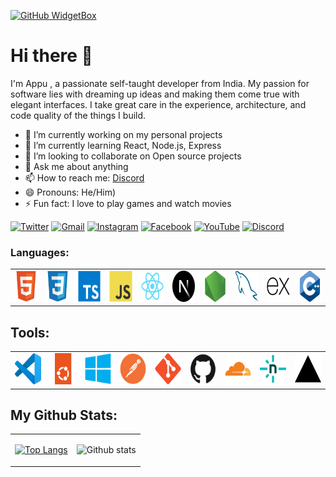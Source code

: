 [![GitHub WidgetBox](https://github-widgetbox.vercel.app/api/profile?username=mohammad-k13&data=followers,repositories,stars,commits&theme=viridescent)](https://github.com/appujet)

# Hi there 👋

I'm Appu , a passionate self-taught developer from India. My passion for software lies with dreaming up ideas and making them come true with elegant interfaces. I take great care in the experience, architecture, and code quality of the things I build.

- 🔭 I’m currently working on my personal projects
- 🌱 I’m currently learning React, Node.js, Express
- 👯 I’m looking to collaborate on Open source projects
- 💬 Ask me about anything
- 📫 How to reach me: [Discord](https://discord.com/readme_13)
- 😄 Pronouns: He/Him)
- ⚡ Fun fact: I love to play games and watch movies


[![Twitter](https://img.shields.io/badge/Twitter-%231DA1F2.svg?style=for-the-badge&logo=Twitter&logoColor=white)](https://twitter.com/appujet)
[![Gmail](https://img.shields.io/badge/%20-Send%20Mail-black?color=14171A&labelColor=ef5350&logo=gmail&logoColor=ffffff&style=for-the-badge)](sdipedit@gmail.com)
[![Instagram](https://img.shields.io/badge/Instagram-%23E4405F.svg?style=for-the-badge&logo=Instagram&logoColor=white)](https://www.instagram.com/appujet/)
[![Facebook](https://img.shields.io/badge/Facebook-%231877F2.svg?style=for-the-badge&logo=Facebook&logoColor=white)](https://www.facebook.com/appujet/)
[![YouTube](https://img.shields.io/badge/YouTube-%23FF0000.svg?style=for-the-badge&logo=YouTube&logoColor=white)](https://www.youtube.com/channel/appujet/)
[![Discord](https://img.shields.io/badge/Discord-%235865F2.svg?style=for-the-badge&logo=discord&logoColor=white)](https://discord.gg/user/959276033683628122)


### Languages:

<table width="100% height="100%" align="center">
 <tr>
  <td>
    <img alt="HTML5" src="https://raw.githubusercontent.com/devicons/devicon/master/icons/html5/html5-original.svg" width="50" height="50" />
  </td>
  <td>
    <img alt="CSS3" src="https://raw.githubusercontent.com/devicons/devicon/master/icons/css3/css3-original.svg" width="50" height="50" />
  </td>
  <td>
    <img alt="TypeScript" src="https://raw.githubusercontent.com/devicons/devicon/master/icons/typescript/typescript-original.svg" width="50" height="50" />
  </td>
  <td>
    <img alt="JavaScript" src="https://raw.githubusercontent.com/devicons/devicon/master/icons/javascript/javascript-original.svg" width="50" height="50" />
  </td>
  <td>
    <img alt="React" src="https://raw.githubusercontent.com/devicons/devicon/master/icons/react/react-original.svg" width="50" height="50" />
  </td>
<td>
  <img alt="Next.js" src="https://raw.githubusercontent.com/devicons/devicon/master/icons/nextjs/nextjs-original.svg" width="50" height="50" />
</td>
  <td>
    <img alt="Node.js" src="https://raw.githubusercontent.com/devicons/devicon/master/icons/nodejs/nodejs-original.svg" width="50" height="50" />
  </td>
<td>
  <img alt="MySQL" src="https://raw.githubusercontent.com/devicons/devicon/master/icons/mysql/mysql-original.svg" width="50" height="50" />
</td>
<td>
  <img alt="Express" src="https://raw.githubusercontent.com/devicons/devicon/master/icons/express/express-original.svg" width="50" height="50" />
</td>
<td>
  <img alt="C++" src="https://raw.githubusercontent.com/devicons/devicon/master/icons/cplusplus/cplusplus-original.svg" width="50" height="50" />
</td>
  </tr>
</table>

## Tools:


<table width="100%" height="100%" align="center">
  <tr>
    <td>
      <img alt="Visual Studio Code" src="https://raw.githubusercontent.com/devicons/devicon/master/icons/vscode/vscode-original.svg" width="50" height="50" />
    </td>
    <td>
      <img alt="Ubuntu" src="https://raw.githubusercontent.com/devicons/devicon/master/icons/ubuntu/ubuntu-plain.svg" width="50" height="50" />
    </td>
    <td>
      <img alt="Windows" src="https://raw.githubusercontent.com/devicons/devicon/master/icons/windows8/windows8-original.svg" width="50" height="50" />
    </td>
    <td>
      <img alt="Postman" src="https://raw.githubusercontent.com/devicons/devicon/master/icons/postman/postman-original.svg" width="50" height="50" />
    </td>
    <td>
      <img alt="Git" src="https://raw.githubusercontent.com/devicons/devicon/master/icons/git/git-original.svg" width="50" height="50" />
    </td>
    <td>
      <img alt="GitHub" src="https://raw.githubusercontent.com/devicons/devicon/master/icons/github/github-original.svg" width="50" height="50" />
    </td>
    <td>
      <img alt="Cloudflare-Workers" src="https://raw.githubusercontent.com/devicons/devicon/master/icons/cloudflare/cloudflare-original.svg" width="50" height="50" />
    </td>
    <td>
      <img alt="Netlify" src="https://raw.githubusercontent.com/devicons/devicon/master/icons/netlify/netlify-original.svg" width="50" height="50" />
    </td>
    <td>
      <img alt="Vercel" src="https://raw.githubusercontent.com/devicons/devicon/master/icons/vercel/vercel-original.svg" width="50" height="50" />
    </td>
  </tr>
</table>

## My Github Stats:
<table align="center" width="100%" height="100%" >

<tr>
      <td>

[![Top Langs](https://github-readme-stats.vercel.app/api/top-langs/?username=mohammad-k13&theme=dark&layout=compact)](https://github.com/mohammad-k13)
  <td>

![Github stats](https://github-readme-stats.vercel.app/api?username=mohammad-k13&theme=dark&show_icons=true&count_private=true&hide=issues) </td>
    </tr>
</table>
